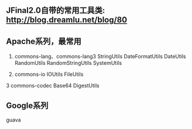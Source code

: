 ## JFinal2.0自带的常用工具类: http://blog.dreamlu.net/blog/80

## Apache系列，最常用
1. commons-lang、commons-lang3
StringUtils
DateFormatUtils
DateUtils
RandomUtils
RandomStringUtils
SystemUtils

2. commons-io
IOUtils
FileUtils

3 commons-codec
Base64
DigestUtils

## Google系列
guava